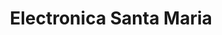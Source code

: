 ---
title: "Electronica Santa Maria"
url: /quetzaltenango/electronica-santa-maria/
shop: Elektronik
---